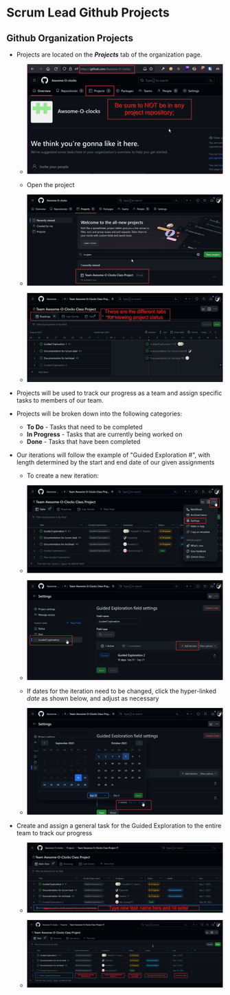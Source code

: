 # Scrum Lead Github Projects

## Github Organization Projects

- Projects are located on the ***Projects*** tab of the organization page.

    - ![Projects](./images/org_projects.png)

    - Open the project

    - ![Open](./images/open_project.png)

    - ![Project View](./images/project_view.png)

- Projects will be used to track our progress as a team and assign specific tasks to members of our team.

- Projects will be broken down into the following categories:

    - **To Do** - Tasks that need to be completed
    - **In Progress** - Tasks that are currently being worked on
    - **Done** - Tasks that have been completed

- Our iterations will follow the example of "Guided Exploration #", with length determined by the start and end date of our given assignments

    - To create a new iteration:

    - ![Iteration1](./images/iteration1.png)

    - ![Iteration2](./images/iteration2.png)

    - If dates for the iteration need to be changed, click the hyper-linked *date* as shown below, and adjust as necessary

    - ![Iteration3](./images/iteration3.png)

- Create and assign a general task for the Guided Exploration to the entire team to track our progress

    - ![Create Task](./images/create_task.png)

    - ![Create Task2](./images/create_task2.png)

